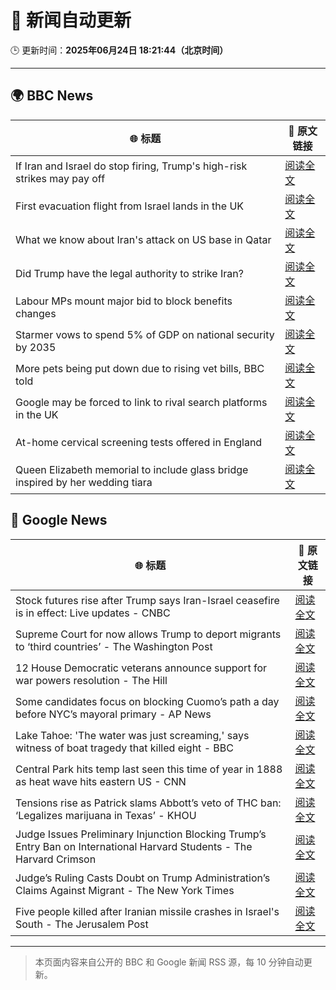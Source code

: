 # 🧠 新闻自动更新

🕒 更新时间：**2025年06月24日 18:21:44（北京时间）**

---

## 🌍 BBC News

| 🌐 标题 | 🔗 原文链接 |
|--------|-------------|
| If Iran and Israel do stop firing, Trump's high-risk strikes may pay off | [阅读全文](https://www.bbc.com/news/articles/cdr3yxgjd6ro) |
| First evacuation flight from Israel lands in the UK | [阅读全文](https://www.bbc.com/news/articles/cr4w63244pgo) |
| What we know about Iran's attack on US base in Qatar | [阅读全文](https://www.bbc.com/news/articles/cdjxdgjpd48o) |
| Did Trump have the legal authority to strike Iran? | [阅读全文](https://www.bbc.com/news/articles/c4gkw04yze1o) |
| Labour MPs mount major bid to block benefits changes | [阅读全文](https://www.bbc.com/news/articles/c8d6947ej5ro) |
| Starmer vows to spend 5% of GDP on national security by 2035 | [阅读全文](https://www.bbc.com/news/articles/c07dk90d94vo) |
| More pets being put down due to rising vet bills, BBC told | [阅读全文](https://www.bbc.com/news/articles/ce9xjmz70m5o) |
| Google may be forced to link to rival search platforms in the UK | [阅读全文](https://www.bbc.com/news/articles/cy4ym77rkgeo) |
| At-home cervical screening tests offered in England | [阅读全文](https://www.bbc.com/news/articles/czxe8g98vq8o) |
| Queen Elizabeth memorial to include glass bridge inspired by her wedding tiara | [阅读全文](https://www.bbc.com/news/articles/cy8g98zxgg6o) |

## 📰 Google News

| 🌐 标题 | 🔗 原文链接 |
|--------|-------------|
| Stock futures rise after Trump says Iran-Israel ceasefire is in effect: Live updates - CNBC | [阅读全文](https://news.google.com/rss/articles/CBMid0FVX3lxTE9GU3lyc2NhZG1LeVR3N3FNWDVheGtidGtSMm1QdGlDcVlVZ0YtcWdQY2lFRS0wRlktQXJSeGNqOWpubEJFdDdFa1Z6R3UzWURnSHlWaS1pRHZRV3dZbTU3T0VEZFQ1SHBaOVdxU09WMjlfWjF6U01Z0gF8QVVfeXFMTXMzMDdXYXg0MWxHblpZdHJTT01tNlFpMkYtTnVMajliZlR6VU8tSE5vZS1DTDdOTlR1UXplNmVjS3VsSGpyVXFnQmllSDNPVU1jaVJLTFVsQ1ZWeHBBaDJZSHBSdF9oSVFzTGFWRGdLZU5XWTJQdWlLM1dtQg?oc=5) |
| Supreme Court for now allows Trump to deport migrants to ‘third countries’ - The Washington Post | [阅读全文](https://news.google.com/rss/articles/CBMirwFBVV95cUxQc0lIWjBMSi00TTF3bmxrOXdua0x6S3BzMGJjLWltdWNtMUw1Y1phREZ3bkZtVXgtbUlzeWRGSEk5UGtrSXhMQzI2VjN1NVVZRkRPMXMtSk5DMllDYXZMNEFWbklfT3p0TmdvZnNkT1pua3htc3ZQN0dqT0FZRDBGcGtvVDdjZk1CY2lHZmcyQUluYjJpd2U1dGF1d09QWGZqcHNwN2VJOXFYS1ZHeFJR?oc=5) |
| 12 House Democratic veterans announce support for war powers resolution - The Hill | [阅读全文](https://news.google.com/rss/articles/CBMikwFBVV95cUxNYldRR29QSThYU3o0X3FJM1d0WXc3WTVMc1hVNmRISTlVZm5DV2syck1BdzRCSDdRRExCZGxiWE9pMHdmeUtuZ05ZWWV6Zkhoaldqc3FCWDJvUzRwSXFDSWdwQ3ZLbmp6Mmc5Z1pkVGItV1NMS2tPMlJrRHJ4dWx2RHVZZFFRUzRnWjZIVWM5dXptQ3PSAZgBQVVfeXFMTjFwN000MUo1MUYtN3BqOXlON0hOVG9SMmxObVZ6b01XdXMzLWtJM0RLSE9id2tCNWJubXotVnBYWkxxR2dYUWFzT24tVmVnQjhORnhBNnhmWTdrWUN1T3VBVjRnUVNoajFNNXZuRHYzWUFVNm5wNzRtQllEcmhWZGJFWHM2Y25kcHdJenJmckJKTk9LUkVSWko?oc=5) |
| Some candidates focus on blocking Cuomo’s path a day before NYC’s mayoral primary - AP News | [阅读全文](https://news.google.com/rss/articles/CBMilAFBVV95cUxON05LRnM2bV82Nkc0bTRaakE1VExrZ1lMQW9HSTZZQ2xEclNwU1ptS0VQWEdzNUtYQkNIams1VDR0SEpIdEktdHVZenp3bFU5a3hKOExkZFVpWE1xWG15bGxVTHVkSlJxdWhfbElfajBkRF9JYkhjcExhc1ZLRjRSLXhLZTFqRVJfRDhmR3dCT1ZSbkpD?oc=5) |
| Lake Tahoe: 'The water was just screaming,' says witness of boat tragedy that killed eight - BBC | [阅读全文](https://news.google.com/rss/articles/CBMiWkFVX3lxTE93RDRWNVBqUW5nYVV5OWY2djk4MFF5bXROSEl1M2lTS29VZllWS3c2MnJRT0FjamtrNk1XR1JBMWk5b285bmFidndIcUpYcXF1QVdaRjNBa3BOQdIBX0FVX3lxTFBBUUdvYVJqUHAtOUp6cGIwTU1NTFl5QklZbHA5VVNId0ZrOEpUdFZBaVpRelJXQlFrUmpxLUVJb0dIT0VLbzdCSFRYQ2NVeTYwaXRnRFpadnVzNXpua1pj?oc=5) |
| Central Park hits temp last seen this time of year in 1888 as heat wave hits eastern US - CNN | [阅读全文](https://news.google.com/rss/articles/CBMigAFBVV95cUxPeWVpUHhhd3A5bEtnTjhJWk56eEt3VW5iTjhNeFV6dU1xQjFtUGNrMUdQN0lXdnlxSno0YWl1TUlDVFJOYWFrdW1DQ1hqRzV0Z19kV0ZwSXpQNTVwSkx4N0VHdXh3YldvMTMwNEVHTjgzaFYtQU9rZnI0VTN3ZzJyStIBhgFBVV95cUxOakZNMV81NExDc0VXdUZoSHpmOFZMSFVNeHZNM005UE1Kd0lRVVhWTUllRFJ4d214Z1RLMk41V2Q0eVhIRnhzV1VENk0tbkZoSzVSLWs2Tl9vTDdackcwUmtHTTMtcHpGV3FTbHdLQTA2Vjk2UTdsTnpWUjNqLU15ejNwN1BRQQ?oc=5) |
| Tensions rise as Patrick slams Abbott’s veto of THC ban: ‘Legalizes marijuana in Texas’ - KHOU | [阅读全文](https://news.google.com/rss/articles/CBMiuwFBVV95cUxPdkIxMzlFMDZtYWhZWFJTTGFFdTd5RVRlbElmTlNXT0pPc2VINkdfRVRoTWwzQkY0Z1U2WXhrYkw0Y0N1WmE4STBjaEYxWjBDOTh2SDF1YnA1NXZIUHlzdVNVMWFJVW1Ud2ZlQ09XNDByaFlxQXJrOWlyU3hncFZBR2c1MlcxWTVUajJPZXViNGhNQ3BTOEN6ckFNUHNPS1Nxb2t4Sk9lR1M2OUVLWEdVVTIxc1JCcHJNTWxr?oc=5) |
| Judge Issues Preliminary Injunction Blocking Trump’s Entry Ban on International Harvard Students - The Harvard Crimson | [阅读全文](https://news.google.com/rss/articles/CBMikAFBVV95cUxPc2haVzdMMWVjdTNYd2FBSF9sZVkyOWNmLU12NFZzZDV5NFE3TEgtZkpDV1lVdlpWbktvakFhRXcyRktKVHhORVhWbjdhamdZVUItLTFkLWpOM0pBcHM1c2Voa2NhRDVubTFKaHB0and6V0ZPU2E0Uzl5QUFhcFZRV2w3Z04xZExHSnRyVEEwT2w?oc=5) |
| Judge’s Ruling Casts Doubt on Trump Administration’s Claims Against Migrant - The New York Times | [阅读全文](https://news.google.com/rss/articles/CBMigwFBVV95cUxQMkNjUDFfSGdULUQyb0gwY2ZEanlRdnpVanlBdmxVVFdrWDhZQkVrOHl6T1ROVHhvXzBZMWVZbWF1ZW1TOTY1eEIxS2FVUUtpSTFzT3JQdFRoZHRYcTFWeC04VUR4TnpsN1JjSTVNTERvVll2aTd0cW5rZ21CZlhvc0pURQ?oc=5) |
| Five people killed after Iranian missile crashes in Israel's South - The Jerusalem Post | [阅读全文](https://news.google.com/rss/articles/CBMiXEFVX3lxTE9IWFVHZmNPcC1QY2dqT2pIRDR4UEVPbjU4YlNDTld5Q1pOTDNZa0xpRF9WTnBtUFpfRXlvVWM1N00tc2lFeFRya010WXNaLWk3VVpWSkpPZG0wbUZY?oc=5) |

---
> 本页面内容来自公开的 BBC 和 Google 新闻 RSS 源，每 10 分钟自动更新。